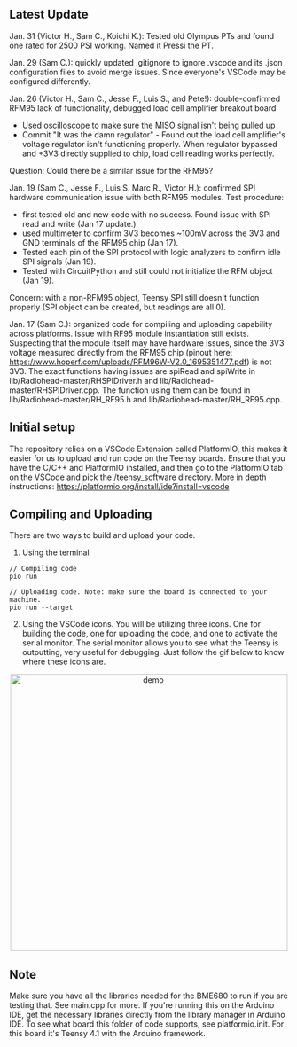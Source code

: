 ## Latest Update
Jan. 31 (Victor H., Sam C., Koichi K.): Tested old Olympus PTs and found one rated for 2500 PSI working. Named it Pressi the PT.

Jan. 29 (Sam C.): quickly updated .gitignore to ignore .vscode and its .json configuration files to avoid merge issues. Since everyone's VSCode may be configured differently.

Jan. 26 (Victor H., Sam C., Jesse F., Luis S., and Pete!): double-confirmed RFM95 lack of functionality, debugged load cell amplifier breakout board
- Used oscilloscope to make sure the MISO signal isn't being pulled up
- Commit "It was the damn regulator" - Found out the load cell amplifier's voltage regulator isn't functioning properly. When regulator bypassed and +3V3 directly supplied to chip, load cell reading works perfectly.

Question: Could there be a similar issue for the RFM95?

Jan. 19 (Sam C., Jesse F., Luis S. Marc R., Victor H.): confirmed SPI hardware communication issue with both RFM95 modules. Test procedure:
- first tested old and new code with no success. Found issue with SPI read and write (Jan 17 update.)
- used multimeter to confirm 3V3 becomes ~100mV across the 3V3 and GND terminals of the RFM95 chip (Jan 17).
- Tested each pin of the SPI protocol with logic analyzers to confirm idle SPI signals (Jan 19).
- Tested with CircuitPython and still could not initialize the RFM object (Jan 19).

Concern: with a non-RFM95 object, Teensy SPI still doesn't function properly (SPI object can be created, but readings are all 0).

Jan. 17 (Sam C.): organized code for compiling and uploading capability across platforms. Issue with RF95 module instantiation still exists. Suspecting that the module itself may have hardware issues, since the 3V3 voltage measured directly from the RFM95 chip (pinout here: https://www.hoperf.com/uploads/RFM96W-V2.0_1695351477.pdf) is not 3V3.
The exact functions having issues are spiRead and spiWrite in lib/Radiohead-master/RHSPIDriver.h and lib/Radiohead-master/RHSPIDriver.cpp. The function using them can be found in lib/Radiohead-master/RH_RF95.h and lib/Radiohead-master/RH_RF95.cpp.

## Initial setup 
The repository relies on a VSCode Extension called PlatformIO, this makes it easier for us to upload and run code on the Teensy boards.
Ensure that you have the C/C++ and PlatformIO installed, and then go to the PlatformIO tab on the VSCode and pick the /teensy_software directory.
More in depth instructions: https://platformio.org/install/ide?install=vscode

## Compiling and Uploading
There are two ways to build and upload your code.
1. Using the terminal
```
// Compiling code
pio run

// Uploading code. Note: make sure the board is connected to your machine.
pio run --target
```
2. Using the VSCode icons.
You will be utilizing three icons. One for building the code, one for uploading the code, and one to activate the serial monitor.
The serial monitor allows you to see what the Teensy is outputting, very useful for debugging.
Just follow the gif below to know where these icons are.
<!-- MANPAGE: BEGIN EXCLUDED SECTION -->
<div align="center">
    <img width="500" alt="demo" src="https://github.com/stanford-ssi/hummingbird/tree/TeensySoftware/teensy_software/.github/build.gif">
</div>
<!-- MANPAGE: END EXCLUDED SECTION -->

## Note 
Make sure you have all the libraries needed for the BME680 to run if you are testing that. See main.cpp for more.
If you're running this on the Arduino IDE, get the necessary libraries directly from the library manager in Arduino IDE.
To see what board this folder of code supports, see platformio.init. For this board it's Teensy 4.1 with the Arduino framework.

